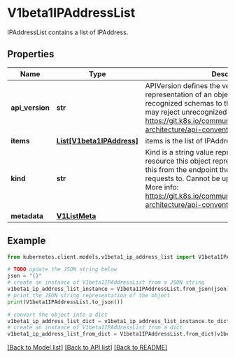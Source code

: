 # V1beta1IPAddressList

IPAddressList contains a list of IPAddress.

## Properties

Name | Type | Description | Notes
------------ | ------------- | ------------- | -------------
**api_version** | **str** | APIVersion defines the versioned schema of this representation of an object. Servers should convert recognized schemas to the latest internal value, and may reject unrecognized values. More info: https://git.k8s.io/community/contributors/devel/sig-architecture/api-conventions.md#resources | [optional] 
**items** | [**List[V1beta1IPAddress]**](V1beta1IPAddress.md) | items is the list of IPAddresses. | 
**kind** | **str** | Kind is a string value representing the REST resource this object represents. Servers may infer this from the endpoint the kubernetes.client submits requests to. Cannot be updated. In CamelCase. More info: https://git.k8s.io/community/contributors/devel/sig-architecture/api-conventions.md#types-kinds | [optional] 
**metadata** | [**V1ListMeta**](V1ListMeta.md) |  | [optional] 

## Example

```python
from kubernetes.client.models.v1beta1_ip_address_list import V1beta1IPAddressList

# TODO update the JSON string below
json = "{}"
# create an instance of V1beta1IPAddressList from a JSON string
v1beta1_ip_address_list_instance = V1beta1IPAddressList.from_json(json)
# print the JSON string representation of the object
print(V1beta1IPAddressList.to_json())

# convert the object into a dict
v1beta1_ip_address_list_dict = v1beta1_ip_address_list_instance.to_dict()
# create an instance of V1beta1IPAddressList from a dict
v1beta1_ip_address_list_from_dict = V1beta1IPAddressList.from_dict(v1beta1_ip_address_list_dict)
```
[[Back to Model list]](../README.md#documentation-for-models) [[Back to API list]](../README.md#documentation-for-api-endpoints) [[Back to README]](../README.md)



